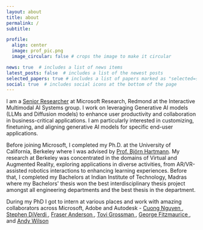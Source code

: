 ```yaml
---
layout: about
title: about
permalink: /
subtitle: 

profile:
  align: center
  image: prof_pic.png
  image_circular: false # crops the image to make it circular

news: true  # includes a list of news items
latest_posts: false  # includes a list of the newest posts
selected_papers: true # includes a list of papers marked as "selected={true}"
social: true  # includes social icons at the bottom of the page
---
```


I am a <a href="https://www.microsoft.com/en-us/research/people/balkumaravel/">Senior Researcher</a> at Microsoft Research, Redmond at the Interactive Multimodal AI Systems group. I work on leveraging Generative AI models (LLMs and Diffusion models) to enhance user productivity and collaboration in business-critical applications. I am particularly interested in customizing, finetuning, and aligning generative AI models for specific end-user applications.

Before joining Microsoft, I completed my Ph.D. at the University of California, Berkeley where I was advised by <a href="http://people.eecs.berkeley.edu/~bjoern/">Prof. Björn Hartmann</a>. My research at Berkeley was concentrated in the domains of Virtual and Augmented Reality, exploring applications in diverse activities, from AR/VR-assisted robotics interactions to enhancing learning experiences.  Before that, I completed my Bachelors at Indian Institute of Technology, Madras where my Bachelors' thesis won the best interdisciplinary thesis project amongst all engineering departments and the best thesis in the department. 

During my PhD I got to intern at various places and work with amazing collaborators across Microsoft, Adobe and Autodesk - <a href="http://www.cuongnd.com/"> Cuong Nguyen </a>, <a href="http://www.stephendiverdi.com/"> Stephen DiVerdi </a>, <a href="http://fraseranderson.ca/"> Fraser Anderson </a>, <a href="https://www.tovigrossman.com/"> Tovi Grossman </a>, <a href="https://www.autodeskresearch.com/people/george-fitzmaurice"> George Fitzmaurice </a>, and <a href="https://www.microsoft.com/en-us/research/people/awilson/"> Andy Wilson </a>

